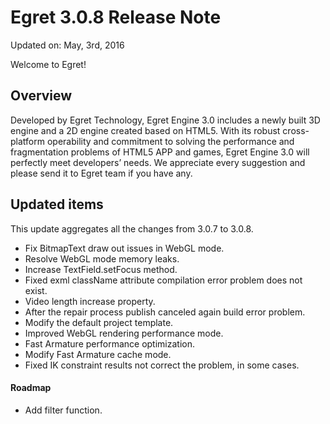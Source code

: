 Egret 3.0.8 Release Note
===============================


Updated on: May, 3rd, 2016


Welcome to Egret!

## Overview

Developed by Egret Technology, Egret Engine 3.0 includes a newly built 3D engine and a 2D engine created based on HTML5. With its robust cross-platform operability and commitment to solving the performance and fragmentation problems of HTML5 APP and games, Egret Engine 3.0 will perfectly meet developers’ needs. We appreciate every suggestion and please send it to Egret team if you have any.

## Updated items

This update aggregates all the changes from 3.0.7 to 3.0.8.

* Fix BitmapText draw out issues in WebGL mode.
* Resolve WebGL mode memory leaks.
* Increase TextField.setFocus method.
* Fixed exml className attribute compilation error problem does not exist.
* Video length increase property.
* After the repair process publish canceled again build error problem.
* Modify the default project template.
* Improved WebGL rendering performance mode.
* Fast Armature performance optimization.
* Modify Fast Armature cache mode.
* Fixed IK constraint results not correct the problem, in some cases.


#### Roadmap
* Add filter function.